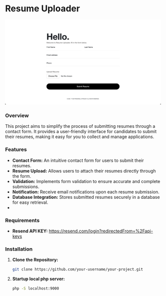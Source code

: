# Resume Uploader



![Submission Form Screenshot](assets/img/preview.png)


### Overview

This project aims to simplify the process of submitting resumes through a contact form. It provides a user-friendly interface for candidates to submit their resumes, making it easy for you to collect and manage applications.

### Features

- **Contact Form:** An intuitive contact form for users to submit their resumes.
- **Resume Upload:** Allows users to attach their resumes directly through the form.
- **Validation:** Implements form validation to ensure accurate and complete submissions.
- **Notification:** Receive email notifications upon each resume submission.
- **Database Integration:** Stores submitted resumes securely in a database for easy retrieval.
- 
### Requirements
- **Resend API KEY:** https://resend.com/login?redirectedFrom=%2Fapi-keys

### Installation

1. **Clone the Repository:**
   ```bash
   git clone https://github.com/your-username/your-project.git
   
2. **Startup local php server:**
   ```bash
   php -S localhost:9000
